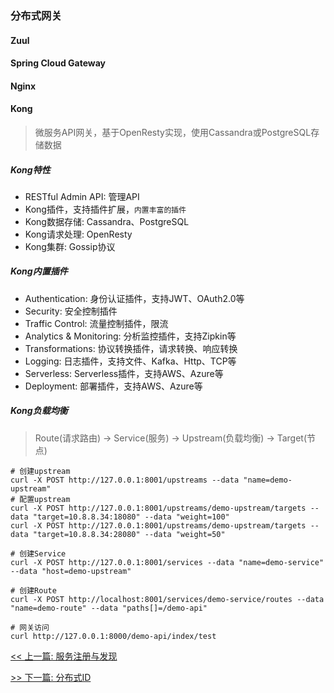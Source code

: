 ### 分布式网关

#### Zuul

#### Spring Cloud Gateway

#### Nginx

#### Kong

> 微服务API网关，基于OpenResty实现，使用Cassandra或PostgreSQL存储数据

##### Kong特性

* RESTful Admin API: 管理API
* Kong插件，支持插件扩展，`内置丰富的插件`
* Kong数据存储: Cassandra、PostgreSQL
* Kong请求处理: OpenResty
* Kong集群: Gossip协议

##### Kong内置插件

* Authentication: 身份认证插件，支持JWT、OAuth2.0等
* Security: 安全控制插件
* Traffic Control: 流量控制插件，限流
* Analytics & Monitoring: 分析监控插件，支持Zipkin等
* Transformations: 协议转换插件，请求转换、响应转换
* Logging: 日志插件，支持文件、Kafka、Http、TCP等
* Serverless: Serverless插件，支持AWS、Azure等
* Deployment: 部署插件，支持AWS、Azure等

##### Kong负载均衡

> Route(请求路由) -> Service(服务) -> Upstream(负载均衡) -> Target(节点)

```http
# 创建upstream
curl -X POST http://127.0.0.1:8001/upstreams --data "name=demo-upstream"
# 配置upstream
curl -X POST http://127.0.0.1:8001/upstreams/demo-upstream/targets --data "target=10.8.8.34:18080" --data "weight=100"
curl -X POST http://127.0.0.1:8001/upstreams/demo-upstream/targets --data "target=10.8.8.34:28080" --data "weight=50"

# 创建Service
curl -X POST http://127.0.0.1:8001/services --data "name=demo-service" --data "host=demo-upstream"

# 创建Route
curl -X POST http://localhost:8001/services/demo-service/routes --data "name=demo-route" --data "paths[]=/demo-api"

# 网关访问
curl http://127.0.0.1:8000/demo-api/index/test
```


[<< 上一篇: 服务注册与发现](4-分布式/服务注册与发现.md)

[>> 下一篇: 分布式ID](4-分布式/分布式ID.md)
